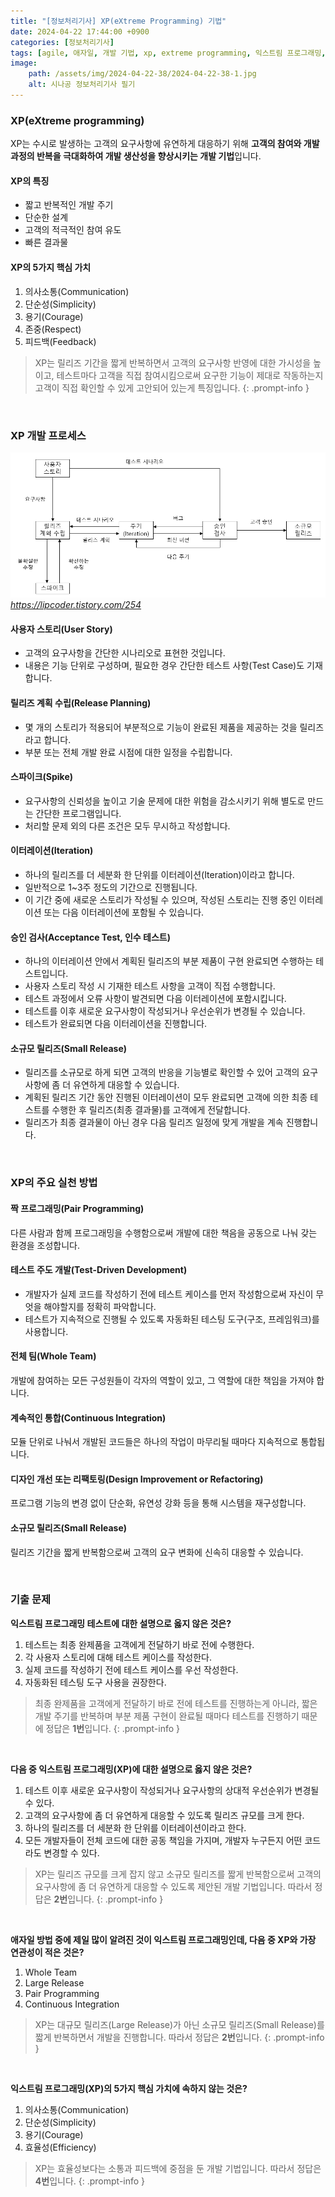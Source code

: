```yaml
---
title: "[정보처리기사] XP(eXtreme Programming) 기법"
date: 2024-04-22 17:44:00 +0900
categories: [정보처리기사]
tags: [agile, 애자일, 개발 기법, xp, extreme programming, 익스트림 프로그래밍, user story, 사용자 스토리, release planning, 릴리즈 계획 수립, spike, 스파이크, iteration, 이터레이션, acceptance test, 승인 검사, small release, 소규모 릴리즈, pair programming, 짝 프로그래밍, test-driven development, tdd, 테스트 주도 개발, whole team, 전체 팀, continuous integration, 계속적인 통합, design improvement, 디자인 개선, refactoring, 리팩토링]
image:
    path: /assets/img/2024-04-22-38/2024-04-22-38-1.jpg
    alt: 시나공 정보처리기사 필기
---
```


### XP(eXtreme programming)

XP는 수시로 발생하는 고객의 요구사항에 유연하게 대응하기 위해 **고객의 참여와 개발 과정의 반복을 극대화하여 개발 생산성을 향상시키는 개발 기법**입니다.

#### XP의 특징

- 짧고 반복적인 개발 주기
- 단순한 설계
- 고객의 적극적인 참여 유도
- 빠른 결과물

#### XP의 5가지 핵심 가치

1. 의사소통(Communication)
2. 단순성(Simplicity)
3. 용기(Courage)
4. 존중(Respect)
5. 피드백(Feedback)

> XP는 릴리즈 기간을 짧게 반복하면서 고객의 요구사항 반영에 대한 가시성을 높이고, 테스트마다 고객을 직접 참여시킴으로써 요구한 기능이 제대로 작동하는지 고객이 직접 확인할 수 있게 고안되어 있는게 특징입니다.
{: .prompt-info }

&nbsp;

### XP 개발 프로세스


![XP 개발 프로세스](/assets/img/2024-04-22-40/2024-04-22-40-1.png)
_https://lipcoder.tistory.com/254_

#### 사용자 스토리(User Story)

- 고객의 요구사항을 간단한 시나리오로 표현한 것입니다.
- 내용은 기능 단위로 구성하며, 필요한 경우 간단한 테스트 사항(Test Case)도 기재합니다.

#### 릴리즈 계획 수립(Release Planning)

- 몇 개의 스토리가 적용되어 부분적으로 기능이 완료된 제품을 제공하는 것을 릴리즈라고 합니다.
- 부분 또는 전체 개발 완료 시점에 대한 일정을 수립합니다.

#### 스파이크(Spike)

- 요구사항의 신뢰성을 높이고 기술 문제에 대한 위험을 감소시키기 위해 별도로 만드는 간단한 프로그램입니다.
- 처리할 문제 외의 다른 조건은 모두 무시하고 작성합니다.

#### 이터레이션(Iteration)

- 하나의 릴리즈를 더 세분화 한 단위를 이터레이션(Iteration)이라고 합니다.
- 일반적으로 1~3주 정도의 기간으로 진행됩니다.
- 이 기간 중에 새로운 스토리가 작성될 수 있으며, 작성된 스토리는 진행 중인 이터레이션 또는 다음 이터레이션에 포함될 수 있습니다.

#### 승인 검사(Acceptance Test, 인수 테스트)

- 하나의 이터레이션 안에서 계획된 릴리즈의 부분 제품이 구현 완료되면 수행하는 테스트입니다.
- 사용자 스토리 작성 시 기재한 테스트 사항을 고객이 직접 수행합니다.
- 테스트 과정에서 오류 사항이 발견되면 다음 이터레이션에 포함시킵니다.
- 테스트를 이후 새로운 요구사항이 작성되거나 우선순위가 변경될 수 있습니다.
- 테스트가 완료되면 다음 이터레이션을 진행합니다.

#### 소규모 릴리즈(Small Release)

- 릴리즈를 소규모로 하게 되면 고객의 반응을 기능별로 확인할 수 있어 고객의 요구사항에 좀 더 유연하게 대응할 수 있습니다.
- 계획된 릴리즈 기간 동안 진행된 이터레이션이 모두 완료되면 고객에 의한 최종 테스트를 수행한 후 릴리즈(최종 결과물)를 고객에게 전달합니다.
- 릴리즈가 최종 결과물이 아닌 경우 다음 릴리즈 일정에 맞게 개발을 계속 진행합니다.

&nbsp;

### XP의 주요 실천 방법

#### 짝 프로그래밍(Pair Programming)

다른 사람과 함께 프로그래밍을 수행함으로써 개발에 대한 책음을 공동으로 나눠 갖는 환경을 조성합니다.

#### 테스트 주도 개발(Test-Driven Development)

- 개발자가 실제 코드를 작성하기 전에 테스트 케이스를 먼저 작성함으로써 자신이 무엇을 해야할지를 정확히 파악합니다.
- 테스트가 지속적으로 진행될 수 있도록 자동화된 테스팅 도구(구조, 프레임워크)를 사용합니다.

#### 전체 팀(Whole Team)

개발에 참여하는 모든 구성원들이 각자의 역할이 있고, 그 역할에 대한 책임을 가져야 합니다.

#### 계속적인 통합(Continuous Integration)

모듈 단위로 나눠서 개발된 코드들은 하나의 작업이 마무리될 때마다 지속적으로 통합됩니다.

#### 디자인 개선 또는 리팩토링(Design Improvement or Refactoring)

프로그램 기능의 변경 없이 단순화, 유연성 강화 등을 통해 시스템을 재구성합니다.

#### 소규모 릴리즈(Small Release)

릴리즈 기간을 짧게 반복함으로써 고객의 요구 변화에 신속히 대응할 수 있습니다.

&nbsp;

### 기출 문제

**익스트림 프로그래밍 테스트에 대한 설명으로 옳지 않은 것은?**

1. 테스트는 최종 완제품을 고객에게 전달하기 바로 전에 수행한다.
2. 각 사용자 스토리에 대해 테스트 케이스를 작성한다.
3. 실제 코드를 작성하기 전에 테스트 케이스를 우선 작성한다.
4. 자동화된 테스팅 도구 사용을 권장한다.

> 최종 완제품을 고객에게 전달하기 바로 전에 테스트를 진행하는게 아니라, 짧은 개발 주기를 반복하며 부분 제품 구현이 완료될 때마다 테스트를 진행하기 때문에 정답은 **1번**입니다.
{: .prompt-info }

&nbsp;

**다음 중 익스트림 프로그래밍(XP)에 대한 설명으로 옳지 않은 것은?**

1. 테스트 이후 새로운 요구사항이 작성되거나 요구사항의 상대적 우선순위가 변경될 수 있다.
2. 고객의 요구사항에 좀 더 유연하게 대응할 수 있도록 릴리즈 규모를 크게 한다.
3. 하나의 릴리즈를 더 세분화 한 단위를 이터레이션이라고 한다.
4. 모든 개발자들이 전체 코드에 대한 공동 책임을 가지며, 개발자 누구든지 어떤 코드라도 변경할 수 있다.

> XP는 릴리즈 규모를 크게 잡지 않고 소규모 릴리즈를 짧게 반복함으로써 고객의 요구사항에 좀 더 유연하게 대응할 수 있도록 제안된 개발 기법입니다. 따라서 정답은 **2번**입니다.
{: .prompt-info }

&nbsp;

**애자일 방법 중에 제일 많이 알려진 것이 익스트림 프로그래밍인데, 다음 중 XP와 가장 연관성이 적은 것은?**

1. Whole Team
2. Large Release
3. Pair Programming
4. Continuous Integration

> XP는 대규모 릴리즈(Large Release)가 아닌 소규모 릴리즈(Small Release)를 짧게 반복하면서 개발을 진행합니다. 따라서 정답은 **2번**입니다.
{: .prompt-info }

&nbsp;

**익스트림 프로그래밍(XP)의 5가지 핵심 가치에 속하지 않는 것은?**

1. 의사소통(Communication)
2. 단순성(Simplicity)
3. 용기(Courage)
4. 효율성(Efficiency)

> XP는 효율성보다는 소통과 피드백에 중점을 둔 개발 기법입니다. 따라서 정답은 **4번**입니다.
{: .prompt-info }
